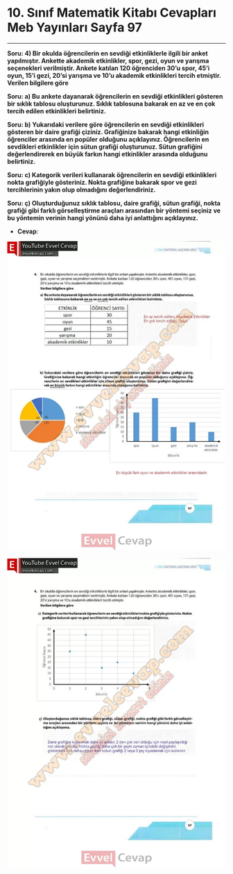 # 10. Sınıf Matematik Kitabı Cevapları Meb Yayınları Sayfa 97

---

**Soru: 4) Bir okulda öğrencilerin en sevdiği etkinliklerle ilgili bir anket yapılmıştır. Ankette akademik etkinlikler, spor, gezi, oyun ve yarışma seçenekleri verilmiştir. Ankete katılan 120 öğrenciden 30’u spor, 45’i oyun, 15’i gezi, 20’si yarışma ve 10’u akademik etkinlikleri tercih etmiştir. Verilen bilgilere göre**

**Soru: a) Bu ankete dayanarak öğrencilerin en sevdiği etkinlikleri gösteren bir sıklık tablosu oluşturunuz. Sıklık tablosuna bakarak en az ve en çok tercih edilen etkinlikleri belirtiniz.**

**Soru: b) Yukarıdaki verilere göre öğrencilerin en sevdiği etkinlikleri gösteren bir daire grafiği çiziniz. Grafiğinize bakarak hangi etkinliğin öğrenciler arasında en popüler olduğunu açıklayınız. Öğrencilerin en sevdikleri etkinlikler için sütun grafiği oluşturunuz. Sütun grafiğini değerlendirerek en büyük farkın hangi etkinlikler arasında olduğunu belirtiniz.**

**Soru: c) Kategorik verileri kullanarak öğrencilerin en sevdiği etkinlikleri nokta grafiğiyle gösteriniz. Nokta grafiğine bakarak spor ve gezi tercihlerinin yakın olup olmadığını değerlendiriniz.**

**Soru: ç) Oluşturduğunuz sıklık tablosu, daire grafiği, sütun grafiği, nokta grafiği gibi farklı görselleştirme araçları arasından bir yöntemi seçiniz ve bu yöntemin verinin hangi yönünü daha iyi anlattığını açıklayınız.**

-   **Cevap**:

![Image 1](./image_1.webp)

![Image 2](./image_2.webp)